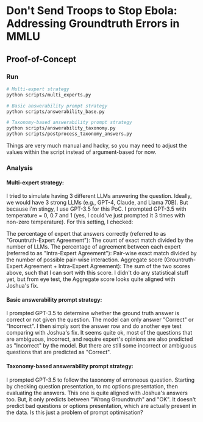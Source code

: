 # Don't Send Troops to Stop Ebola: Addressing Groundtruth Errors in MMLU

## Proof-of-Concept

### Run

```bash
# Multi-expert strategy
python scripts/multi_experts.py

# Basic answerability prompt strategy
python scripts/answerability_base.py

# Taxonomy-based answerability prompt strategy
python scripts/answerability_taxonomy.py
python scripts/postprocess_taxonomy_answers.py
```

Things are very much manual and hacky, so you may need to adjust the values within the script instead of argument-based for now.

### Analysis

#### Multi-expert strategy:

I tried to simulate having 3 different LLMs answering the question. Ideally, we would have 3 strong LLMs (e.g., GPT-4, Claude, and Llama 70B). But because i'm stingy, I use GPT-3.5 for this PoC. I prompted GPT-3.5 with temperature = 0, 0.7 and 1 (yes, I could've just prompted it 3 times with non-zero temperature). For this setting, I checked:

The percentage of expert that answers correctly (referred to as "Grountruth-Expert Agreement"): The count of exact match divided by the number of LLMs.
The percentage of agreement between each expert (referred to as "Intra-Expert Agreement"): Pair-wise exact match divided by the number of possible pair-wise interaction.
Aggregate score (Grountruth-Expert Agreement + Intra-Expert Agreement): The sum of the two scores above, such that I can sort with this score.
I didn't do any statistical stuff yet, but from eye test, the Aggregate score looks quite aligned with Joshua's fix.

#### Basic answerability prompt strategy:

I prompted GPT-3.5 to determine whether the ground truth answer is correct or not given the question. The model can only answer "Correct" or "Incorrect". I then simply sort the answer row and do another eye test comparing with Joshua's fix. It seems quite ok, most of the questions that are ambiguous, incorrect, and require expert's opinions are also predicted as "Incorrect" by the model. But there are still some incorrect or ambiguous questions that are predicted as "Correct".

#### Taxonomy-based answerability prompt strategy:

I prompted GPT-3.5 to follow the taxonomy of erroneous question. Starting by checking question presentation, to mc options presentation, then evaluating the answers. This one is quite aligned with Joshua's answers too. But, it only predicts between "Wrong Groundtruth" and "OK". It doesn't predict bad questions or options presentation, which are actually present in the data. Is this just a problem of prompt optimisation?